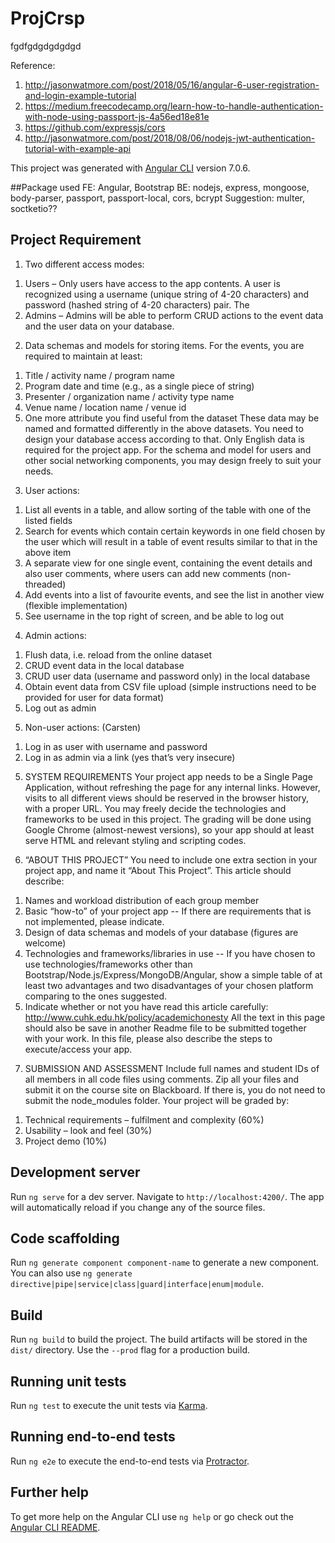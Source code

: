 # ProjCrsp

fgdfgdgdgdgdgd

Reference:
  1. http://jasonwatmore.com/post/2018/05/16/angular-6-user-registration-and-login-example-tutorial
  2. https://medium.freecodecamp.org/learn-how-to-handle-authentication-with-node-using-passport-js-4a56ed18e81e
  3. https://github.com/expressjs/cors
  4. http://jasonwatmore.com/post/2018/08/06/nodejs-jwt-authentication-tutorial-with-example-api


This project was generated with [Angular CLI](https://github.com/angular/angular-cli) version 7.0.6.

##Package used
FE: Angular, Bootstrap
BE: nodejs, express, mongoose, body-parser, passport, passport-local, cors, bcrypt
Suggestion: multer, soctketio??

## Project Requirement
1) Two different access modes:
  1. Users – Only users have access to the app contents. A user is recognized using a username (unique string of 4-20 characters) and password (hashed string of 4-20 characters) pair. The
  2. Admins – Admins will be able to perform CRUD actions to the event data and the user data on your database.

2) Data schemas and models for storing items. For the events, you are required to maintain at least:
  1. Title / activity name / program name
  2. Program date and time (e.g., as a single piece of string)
  3. Presenter / organization name / activity type name
  4. Venue name / location name / venue id
  5. One more attribute you find useful from the dataset
  These data may be named and formatted differently in the above datasets. You need to design your database access according to that. Only English data is required for the project app. For the schema and model for users and other social networking components, you may design freely to suit your needs.

3) User actions:
  1. List all events in a table, and allow sorting of the table with one of the listed fields
  2. Search for events which contain certain keywords in one field chosen by the user
  which will result in a table of event results similar to that in the above item
  3. A separate view for one single event, containing the event details and also user
  comments, where users can add new comments (non-threaded)
  4. Add events into a list of favourite events, and see the list in another view (flexible
  implementation)
  5. See username in the top right of screen, and be able to log out

4) Admin actions:
  1. Flush data, i.e. reload from the online dataset
  2. CRUD event data in the local database
  3. CRUD user data (username and password only) in the local database
  4. Obtain event data from CSV file upload (simple instructions need to be provided for
  user for data format)
  5. Log out as admin

5) Non-user actions: (Carsten)
  1. Log in as user with username and password
  2. Log in as admin via a link (yes that’s very insecure)

5) SYSTEM REQUIREMENTS
  Your project app needs to be a Single Page Application, without refreshing the page for any internal links. However, visits to all different views should be reserved in the browser history, with a proper URL.
  You may freely decide the technologies and frameworks to be used in this project. The grading will be done using Google Chrome (almost-newest versions), so your app should at least serve HTML and relevant styling and scripting codes.

6) “ABOUT THIS PROJECT”
You need to include one extra section in your project app, and name it “About This Project”. This article should describe:
  1. Names and workload distribution of each group member
  2. Basic “how-to” of your project app
  -- If there are requirements that is not implemented, please indicate.
  3. Design of data schemas and models of your database (figures are welcome)
  4. Technologies and frameworks/libraries in use
  -- If you have chosen to use technologies/frameworks other than Bootstrap/Node.js/Express/MongoDB/Angular, show a simple table of at least two advantages and two disadvantages of your chosen platform comparing to the ones suggested.
  5. Indicate whether or not you have read this article carefully:
  http://www.cuhk.edu.hk/policy/academichonesty
  All the text in this page should also be save in another Readme file to be submitted together with your work. In this file, please also describe the steps to execute/access your app.

7) SUBMISSION AND ASSESSMENT
Include full names and student IDs of all members in all code files using comments. Zip all your files and submit it on the course site on Blackboard.
If there is, you do not need to submit the node_modules folder. Your project will be graded by:
  1. Technical requirements – fulfilment and complexity (60%)
  2. Usability – look and feel (30%)
  3. Project demo (10%)







## Development server

Run `ng serve` for a dev server. Navigate to `http://localhost:4200/`. The app will automatically reload if you change any of the source files.

## Code scaffolding

Run `ng generate component component-name` to generate a new component. You can also use `ng generate directive|pipe|service|class|guard|interface|enum|module`.

## Build

Run `ng build` to build the project. The build artifacts will be stored in the `dist/` directory. Use the `--prod` flag for a production build.

## Running unit tests

Run `ng test` to execute the unit tests via [Karma](https://karma-runner.github.io).

## Running end-to-end tests

Run `ng e2e` to execute the end-to-end tests via [Protractor](http://www.protractortest.org/).

## Further help

To get more help on the Angular CLI use `ng help` or go check out the [Angular CLI README](https://github.com/angular/angular-cli/blob/master/README.md).
